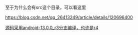 至于为什么会有src这个目录，可以看这里

https://blog.csdn.net/qq_26413249/article/details/120696400


[源码采用android-13.0.0_r3分支编译，也许是r4](https://cs.android.com/android/platform/superproject/+/android-13.0.0_r3:/)













